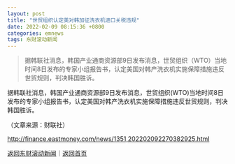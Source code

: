 ```yaml
---
layout: post
title: "世贸组织认定美对韩加征洗衣机进口关税违规"
date: 2022-02-09 08:15:36 +0800
categories: emnews
tags: 东财滚动新闻
---
```

> 据韩联社消息，韩国产业通商资源部9日发布消息，世贸组织（WTO）当地时间8日发布的专家小组报告书，认定美国对韩产洗衣机实施保障措施违反世贸规则，判决韩国胜诉。

<p>据韩联社消息，韩国产业通商资源部9日发布消息，世贸组织(WTO)当地时间8日发布的专家小组报告书，认定美国对韩产洗衣机实施保障措施违反世贸规则，判决韩国胜诉。</p><p class="em_media">（文章来源：财联社）</p>

<http://finance.eastmoney.com/news/1351,202202092270382925.html>

[返回东财滚动新闻](//finews.withounder.com/emnews/)｜[返回首页](//finews.withounder.com/)